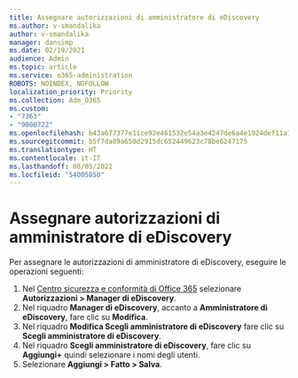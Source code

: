 ```yaml
---
title: Assegnare autorizzazioni di amministratore di eDiscovery
ms.author: v-smandalika
author: v-smandalika
manager: dansimp
ms.date: 02/19/2021
audience: Admin
ms.topic: article
ms.service: o365-administration
ROBOTS: NOINDEX, NOFOLLOW
localization_priority: Priority
ms.collection: Adm_O365
ms.custom:
- "7363"
- "9000722"
ms.openlocfilehash: b43a677377e11ce92e461532e54a3e4247de6a4e1924def11a14f4956b3d8de8
ms.sourcegitcommit: b5f7da89a650d2915dc652449623c78be6247175
ms.translationtype: HT
ms.contentlocale: it-IT
ms.lasthandoff: 08/05/2021
ms.locfileid: "54005850"
---
```

# <a name="assign-ediscovery-administrator-permissions"></a>Assegnare autorizzazioni di amministratore di eDiscovery

Per assegnare le autorizzazioni di amministratore di eDiscovery, eseguire le operazioni seguenti:

1. Nel [Centro sicurezza e conformità di Office 365](https://sip.protection.office.com/) selezionare **Autorizzazioni > Manager di eDiscovery**.
2. Nel riquadro **Manager di eDiscovery**, accanto a **Amministratore di eDiscovery**, fare clic su **Modifica**.
3. Nel riquadro **Modifica Scegli amministratore di eDiscovery** fare clic su **Scegli amministratore di eDiscovery**.
4. Nel riquadro **Scegli amministratore di eDiscovery**, fare clic su **Aggiungi+** quindi selezionare i nomi degli utenti.
5. Selezionare **Aggiungi > Fatto > Salva**.